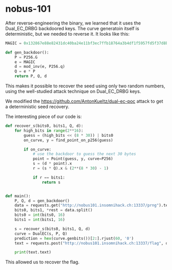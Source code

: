 # nobus-101

After reverse-engineering the binary, we learned that it uses the Dual_EC_DRBG backdoored
keys. The curve generatoin itself is deterministic, but we needed to reverse it. It looks like
this:

```python
MAGIC = 0x132867e88e82431dc40ba24e11bf3ec7ffb18764a3b4df1f5957fd5f37d8be40

def gen_backdoor():
    P = P256.G
    e = MAGIC
    d = mod_inv(e, P256.q)
    Q = e * P
    return P, Q, d
```

This makes it possible to recover the seed using only two random numbers, using the well-studied
attack technique on Dual_EC_DRBG keys.

We modified the https://github.com/AntonKueltz/dual-ec-poc attack to get a deterministic
seed recovery.

The interesting piece of our code is:

```python
def recover_s(bits0, bits1, Q, d):
    for high_bits in range(2**16):
        guess = (high_bits << (8 * 30)) | bits0
        on_curve, y = find_point_on_p256(guess)

        if on_curve:
            # use the backdoor to guess the next 30 bytes
            point = Point(guess, y, curve=P256)
            s = (d * point).x
            r = (s * Q).x & (2**(8 * 30) - 1)

            if r == bits1:
                return s


def main():
    P, Q, d = gen_backdoor()
    data = requests.get("http://nobus101.insomnihack.ch:13337/prng").text
    bits0, bits1, *rest = data.split()
    bits0 = int(bits0, 16)
    bits1 = int(bits1, 16)

    s = recover_s(bits0, bits1, Q, d)
    curve = DualEC(s, P, Q)
    prediction = hex(curve.genbits())[2:].rjust(60, '0')
    text = requests.post("http://nobus101.insomnihack.ch:13337/flag", data=prediction.encode())

    print(text.text)
```

This allowed us to recover the flag.
